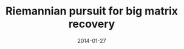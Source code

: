 ---
title: "Riemannian pursuit for big matrix recovery"
collection: publications
permalink: /publication/Riemannian
date: 2014-01-27
venue: "ICML"
city: 
state: ""
thumbnail: "masktrack.png"
teaser : 
authors: "Mingkui Tan, Ivor W Tsang, Li Wang, Bart Vandereycken, Sinno Jialin Pan"
bibtex: Riemannian.txt
uri: 
arxiv: http://proceedings.mlr.press/v32/tan14.pdf
project: 
source:
poster: 
data:
---